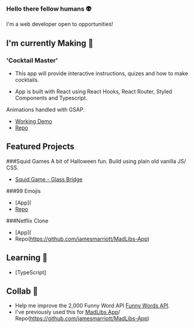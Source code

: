 ### Hello there fellow humans :alien:

I'm a web developer open to opportunities!

## I'm currently Making :fish_cake:

### 'Cocktail Master'

- This app will provide interactive instructions, quizes and how to make cocktails.

- App is built with React using React Hooks, React Router, Styled Components and Typescript.

Animations handled with GSAP.
- [Working Demo](https://cocktailking.netlify.app/)
- [Repo](https://github.com/jamesmarriott/CocktailKing)

## Featured Projects

###Squid Games
A bit of Halloween fun. Build using plain old vanilla JS/ CSS.
- [Squid Game - Glass Bridge ](https://jamesmarriott.github.io/SquidGame/)

###99 Emojis
- [App](
- [Repo](https://github.com/jamesmarriott/99emojis)

###Netflix Clone
- [App](
- Repo(https://github.com/jamesmarriott/MadLibs-App)

## Learning :seedling:
- [TypeScript]

## Collab 👯
- Help me improve the 2,000 Funny Word API [Funny Words API](https://github.com/jamesmarriott/FunnyWordsAPI).
- I've previously used this for [MadLibs App](https://madlibzapp.netlify.app/)/ Repo(https://github.com/jamesmarriott/MadLibs-App)
